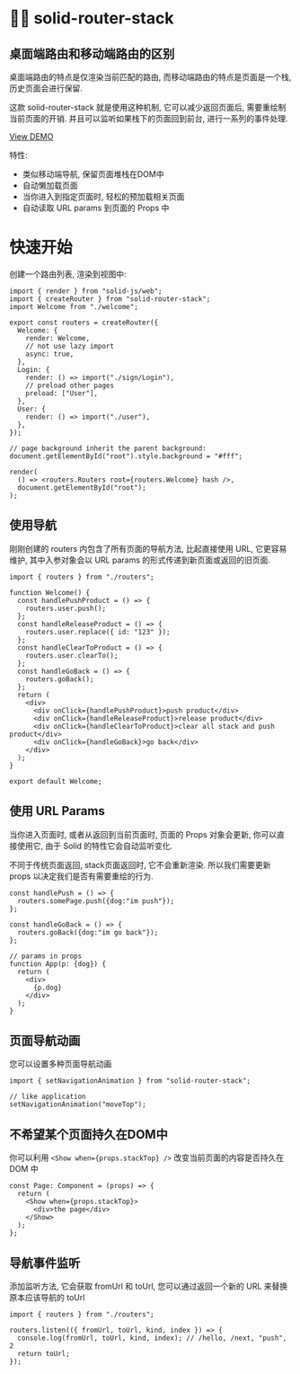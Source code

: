 # 🏂🏽 solid-router-stack

## 桌面端路由和移动端路由的区别

桌面端路由的特点是仅渲染当前匹配的路由, 而移动端路由的特点是页面是一个栈, 历史页面会进行保留.

这款 solid-router-stack 就是使用这种机制, 它可以减少返回页面后, 需要重绘制当前页面的开销. 并且可以监听如果栈下的页面回到前台, 进行一系列的事件处理.

[View DEMO](https://solid-router-stack.gewulian.com)


特性:

- 类似移动端导航, 保留页面堆栈在DOM中
- 自动懒加载页面
- 当你进入到指定页面时, 轻松的预加载相关页面
- 自动读取 URL params 到页面的 Props 中


# 快速开始

创建一个路由列表, 渲染到视图中:

```tsx
import { render } from "solid-js/web";
import { createRouter } from "solid-router-stack";
import Welcome from "./welcome";

export const routers = createRouter({
  Welcome: {
    render: Welcome,
    // not use lazy import
    async: true,
  },
  Login: {
    render: () => import("./sign/Login"),
    // preload other pages
    preload: ["User"],
  },
  User: {
    render: () => import("./user"),
  },
});

// page background inherit the parent background:
document.getElementById("root").style.background = "#fff";

render(
  () => <routers.Routers root={routers.Welcome} hash />,
  document.getElementById("root");
);

```

## 使用导航

刚刚创建的 routers 内包含了所有页面的导航方法, 比起直接使用 URL, 它更容易维护, 其中入参对象会以 URL params 的形式传递到新页面或返回的旧页面.


```tsx
import { routers } from "./routers";

function Welcome() {
  const handlePushProduct = () => {
    routers.user.push();
  };
  const handleReleaseProduct = () => {
    routers.user.replace({ id: "123" });
  };
  const handleClearToProduct = () => {
    routers.user.clearTo();
  };
  const handleGoBack = () => {
    routers.goBack();
  };
  return (
    <div>
      <div onClick={handlePushProduct}>push product</div>
      <div onClick={handleReleaseProduct}>release product</div>
      <div onClick={handleClearToProduct}>clear all stack and push product</div>
      <div onClick={handleGoBack}>go back</div>
    </div>
  );
}

export default Welcome;
```


## 使用 URL Params

当你进入页面时, 或者从返回到当前页面时, 页面的 Props 对象会更新, 你可以直接使用它, 由于 Solid 的特性它会自动监听变化.

不同于传统页面返回, stack页面返回时, 它不会重新渲染. 所以我们需要更新 props 以决定我们是否有需要重绘的行为.


```tsx
const handlePush = () => {
  routers.somePage.push({dog:"im push"});
};

const handleGoBack = () => {
  routers.goBack({dog:"im go back"});
};

// params in props
function App(p: {dog}) {
  return (
    <div>
      {p.dog}
    </div>
  );
}
```

## 页面导航动画

您可以设置多种页面导航动画

```tsx
import { setNavigationAnimation } from "solid-router-stack";

// like application
setNavigationAnimation("moveTop");
```


## 不希望某个页面持久在DOM中

你可以利用 `<Show when={props.stackTop} />` 改变当前页面的内容是否持久在 DOM 中

```tsx
const Page: Component = (props) => {
  return (
    <Show when={props.stackTop}>
      <div>the page</div>
    </Show>
  );
};
```

## 导航事件监听

添加监听方法, 它会获取 fromUrl 和 toUrl, 您可以通过返回一个新的 URL 来替换原本应该导航的 toUrl

```tsx
import { routers } from "./routers";

routers.listen(({ fromUrl, toUrl, kind, index }) => {
  console.log(fromUrl, toUrl, kind, index); // /hello, /next, "push", 2
  return toUrl;
});
```


